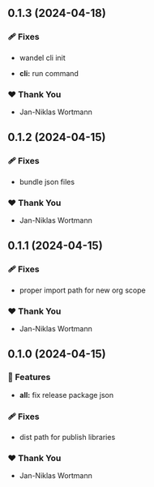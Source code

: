 ## 0.1.3 (2024-04-18)


### 🩹 Fixes

- wandel cli init

- **cli:** run command


### ❤️  Thank You

- Jan-Niklas Wortmann

## 0.1.2 (2024-04-15)


### 🩹 Fixes

- bundle json files


### ❤️  Thank You

- Jan-Niklas Wortmann

## 0.1.1 (2024-04-15)

### 🩹 Fixes

- proper import path for new org scope

### ❤️ Thank You

- Jan-Niklas Wortmann

## 0.1.0 (2024-04-15)

### 🚀 Features

- **all:** fix release package json

### 🩹 Fixes

- dist path for publish libraries

### ❤️ Thank You

- Jan-Niklas Wortmann
